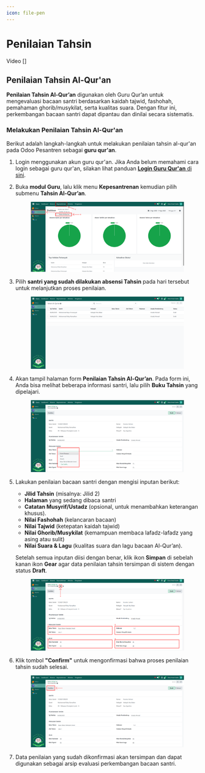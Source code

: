 ```yaml
---
icon: file-pen
---
```


# Penilaian Tahsin

Video \[]

## Penilaian Tahsin Al-Qur'an

**Penilaian Tahsin Al-Qur’an** digunakan oleh Guru Qur’an untuk mengevaluasi bacaan santri berdasarkan kaidah tajwid, fashohah, pemahaman ghorib/musykilat, serta kualitas suara. Dengan fitur ini, perkembangan bacaan santri dapat dipantau dan dinilai secara sistematis.

### Melakukan Penilaian Tahsin Al-Qur'an

Berikut adalah langkah-langkah untuk melakukan penilaian tahsin al-qur'an pada Odoo Pesantren sebagai **guru qur'an**.

1. Login menggunakan akun guru qur'an. Jika Anda belum memahami cara login sebagai guru qur'an, silakan lihat panduan [**Login Guru Qur'an** di sini](../../../setup-and-konfigurasi/role-and-hak-akses-pengguna/panduan-login/login-guru.md).
2.  Buka **modul Guru**, lalu klik menu **Kepesantrenan** kemudian pilih submenu **Tahsin Al-Qur’an**.

    <figure><img src="../../../.gitbook/assets/images-474.png" alt=""><figcaption></figcaption></figure>


3.  Pilih **santri yang sudah dilakukan absensi Tahsin** pada hari tersebut untuk melanjutkan proses penilaian.

    <figure><img src="../../../.gitbook/assets/images-475.png" alt=""><figcaption></figcaption></figure>


4.  Akan tampil halaman form **Penilaian Tahsin Al-Qur’an**. Pada form ini, Anda bisa melihat beberapa informasi santri, lalu pilih **Buku Tahsin** yang dipelajari.

    <figure><img src="../../../.gitbook/assets/images-476.png" alt=""><figcaption></figcaption></figure>


5.  Lakukan penilaian bacaan santri dengan mengisi inputan berikut:

    * **Jilid Tahsin** (misalnya: Jilid 2)
    * **Halaman** yang sedang dibaca santri
    * **Catatan Musyrif/Ustadz** (opsional, untuk menambahkan keterangan khusus).
    * **Nilai Fashohah** (kelancaran bacaan)
    * **Nilai Tajwid** (ketepatan kaidah tajwid)
    * **Nilai Ghorib/Musykilat** (kemampuan membaca lafadz-lafadz yang asing atau sulit)
    * **Nilai Suara & Lagu** (kualitas suara dan lagu bacaan Al-Qur’an).

    Setelah semua inputan diisi dengan benar, klik ikon **Simpan** di sebelah kanan ikon **Gear** agar data penilaian tahsin tersimpan di sistem dengan status **Draft**.

    <figure><img src="../../../.gitbook/assets/images-477.png" alt=""><figcaption></figcaption></figure>


6.  Klik tombol **"Confirm"** untuk mengonfirmasi bahwa proses penilaian tahsin sudah selesai.

    <figure><img src="../../../.gitbook/assets/images-478.png" alt=""><figcaption></figcaption></figure>


7. Data penilaian yang sudah dikonfirmasi akan tersimpan dan dapat digunakan sebagai arsip evaluasi perkembangan bacaan santri.
